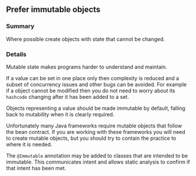 ## Prefer immutable objects

### Summary

Where possible create objects with state that cannot be changed.

### Details

Mutable state makes programs harder to understand and maintain.

If a value can be set in one place only then complexity is reduced and a subset of concurrency issues and other bugs can be avoided. For example if a object cannot be modified then you do not need to worry about its `hashcode` changing after it has been added to a set.

Objects representing a value should be made immutable by default, falling back to mutability when it is clearly required.

Unfortunately many Java frameworks require mutable objects that follow the bean contract. If you are working with these frameworks you will need to create mutable objects, but you should try to contain the practice to where it is needed.

The `@Immutable` annotation may be added to classes that are intended to be immutable. This communicates intent and allows static analysis to confirm if that intent has been met.

